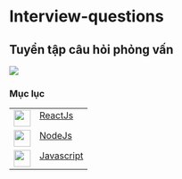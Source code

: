 # Interview-questions
## Tuyển tập câu hỏi phỏng vấn

<img src="https://github.com/Ren0503/fullstack-interviews/blob/main/interviews.jpg?raw=true"/>

### Mục lục

<table>
  <tr>
    <td valign="top">
      <img src="https://upload.wikimedia.org/wikipedia/commons/thumb/a/a7/React-icon.svg/1200px-React-icon.svg.png" height="30" width="30" />
    </td>
    <td valign="top">
      <a href="https://github.com/quangbeuu/Interview-questions/blob/main/Reactjs.md">ReactJs</a>
    </td>
  </tr>
  <tr>
    <td valign="top">
      <img src="https://bachasoftware.com/wp-content/uploads/elementor/thumbs/nodejslogo-p3zvdhaajh0bxurlgqp1gszveuzuf58gd4auf7uve8.png" height="30" width="30" />
    </td>
    <td valign="top">
      <a href="https://github.com/quangbeuu/Interview-questions/blob/main/NodeJS.md">NodeJs</a>
    </td>
  </tr>
  <tr>
    <td valign="top">
      <img src="https://thienanblog.com/wp-content/uploads/2015/04/javascript_logo.png" height="30" width="30" />
    </td>
    <td valign="top">
      <a href="https://github.com/quangbeuu/Interview-questions/blob/main/Javascript.md">Javascript</a>
    </td>
  </tr>
</table>

<div>

</div>

<br/>

